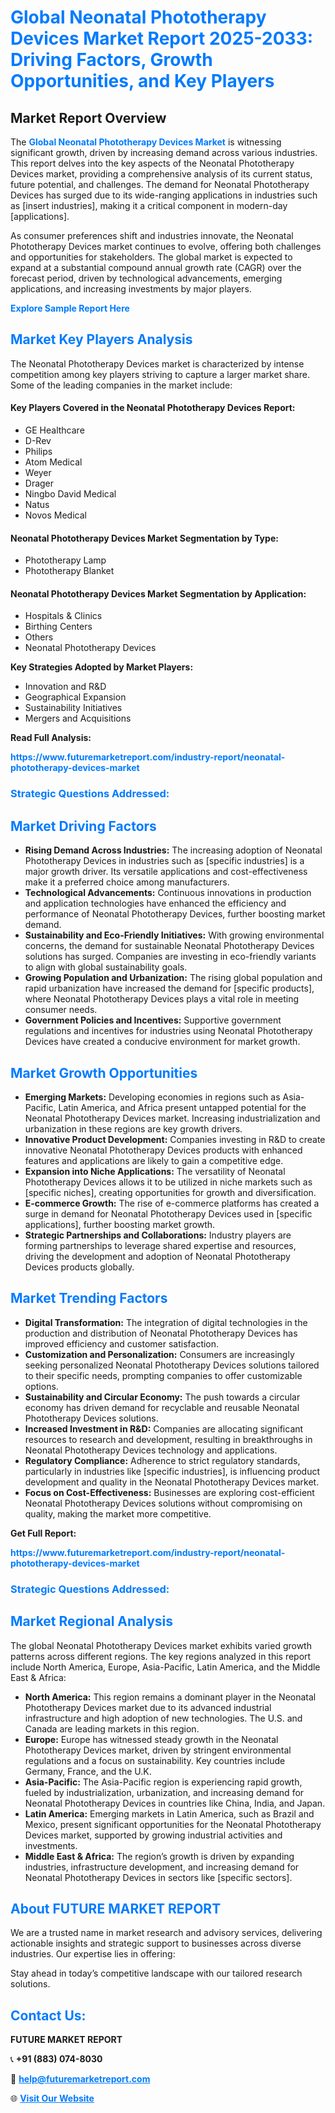 <h1 style="color: #007BFF;">Global Neonatal Phototherapy Devices Market Report 2025-2033: Driving Factors, Growth Opportunities, and Key Players</h1>

<section id="overview">
<h2>Market Report Overview</h2>
<p>The <a href="https://www.futuremarketreport.com/industry-report/neonatal-phototherapy-devices-market" style="color: #007BFF; text-decoration: none;"><strong>Global Neonatal Phototherapy Devices Market</strong></a> is witnessing significant growth, driven by increasing demand across various industries. This report delves into the key aspects of the Neonatal Phototherapy Devices market, providing a comprehensive analysis of its current status, future potential, and challenges. The demand for Neonatal Phototherapy Devices has surged due to its wide-ranging applications in industries such as [insert industries], making it a critical component in modern-day [applications].</p>
<p>As consumer preferences shift and industries innovate, the Neonatal Phototherapy Devices market continues to evolve, offering both challenges and opportunities for stakeholders. The global market is expected to expand at a substantial compound annual growth rate (CAGR) over the forecast period, driven by technological advancements, emerging applications, and increasing investments by major players.</p>
</section>

<section id="overview">
<p><a href="https://www.futuremarketreport.com/request-sample/reportId=121949" style="color: #007BFF; text-decoration: none;"><strong>Explore Sample Report Here</strong></a></p>
</section>

<section id="key-players">
<h2 style="color: #007BFF;">Market Key Players Analysis</h2>
<p>The Neonatal Phototherapy Devices market is characterized by intense competition among key players striving to capture a larger market share. Some of the leading companies in the market include:</p>
<h4>Key Players Covered in the Neonatal Phototherapy Devices Report:</h4>
<ul><li>GE Healthcare</li><li>D-Rev</li><li>Philips</li><li>Atom Medical</li><li>Weyer</li><li>Drager</li><li>Ningbo David Medical</li><li>Natus</li><li>Novos Medical</li></ul>
<h4>Neonatal Phototherapy Devices Market Segmentation by Type:</h4>
<ul><li>Phototherapy Lamp</li><li>Phototherapy Blanket</li></ul>

<h4>Neonatal Phototherapy Devices Market Segmentation by Application:</h4>
<ul><li>Hospitals &amp; Clinics</li><li>Birthing Centers</li><li>Others</li><li>Neonatal Phototherapy Devices</li></ul>
<p><strong>Key Strategies Adopted by Market Players:</strong></p>
<ul>
<li>Innovation and R&D</li>
<li>Geographical Expansion</li>
<li>Sustainability Initiatives</li>
<li>Mergers and Acquisitions</li>
</ul>
</section>

<section>
<p><strong>Read Full Analysis: </strong></p><a href="https://www.futuremarketreport.com/industry-report/neonatal-phototherapy-devices-market" style="color: #007BFF; text-decoration: none;"><strong>https://www.futuremarketreport.com/industry-report/neonatal-phototherapy-devices-market</strong></a>
<h3 style="color: #007BFF;">Strategic Questions Addressed:</h3>
</section>

<section id="driving-factors">
<h2 style="color: #007BFF;">Market Driving Factors</h2>
<ul>
<li><strong>Rising Demand Across Industries:</strong> The increasing adoption of Neonatal Phototherapy Devices in industries such as [specific industries] is a major growth driver. Its versatile applications and cost-effectiveness make it a preferred choice among manufacturers.</li>
<li><strong>Technological Advancements:</strong> Continuous innovations in production and application technologies have enhanced the efficiency and performance of Neonatal Phototherapy Devices, further boosting market demand.</li>
<li><strong>Sustainability and Eco-Friendly Initiatives:</strong> With growing environmental concerns, the demand for sustainable Neonatal Phototherapy Devices solutions has surged. Companies are investing in eco-friendly variants to align with global sustainability goals.</li>
<li><strong>Growing Population and Urbanization:</strong> The rising global population and rapid urbanization have increased the demand for [specific products], where Neonatal Phototherapy Devices plays a vital role in meeting consumer needs.</li>
<li><strong>Government Policies and Incentives:</strong> Supportive government regulations and incentives for industries using Neonatal Phototherapy Devices have created a conducive environment for market growth.</li>
</ul>
</section>

<section id="growth-opportunities">
<h2 style="color: #007BFF;">Market Growth Opportunities</h2>
<ul>
<li><strong>Emerging Markets:</strong> Developing economies in regions such as Asia-Pacific, Latin America, and Africa present untapped potential for the Neonatal Phototherapy Devices market. Increasing industrialization and urbanization in these regions are key growth drivers.</li>
<li><strong>Innovative Product Development:</strong> Companies investing in R&D to create innovative Neonatal Phototherapy Devices products with enhanced features and applications are likely to gain a competitive edge.</li>
<li><strong>Expansion into Niche Applications:</strong> The versatility of Neonatal Phototherapy Devices allows it to be utilized in niche markets such as [specific niches], creating opportunities for growth and diversification.</li>
<li><strong>E-commerce Growth:</strong> The rise of e-commerce platforms has created a surge in demand for Neonatal Phototherapy Devices used in [specific applications], further boosting market growth.</li>
<li><strong>Strategic Partnerships and Collaborations:</strong> Industry players are forming partnerships to leverage shared expertise and resources, driving the development and adoption of Neonatal Phototherapy Devices products globally.</li>
</ul>
</section>

<section id="trending-factors">
<h2 style="color: #007BFF;">Market Trending Factors</h2>
<ul>
<li><strong>Digital Transformation:</strong> The integration of digital technologies in the production and distribution of Neonatal Phototherapy Devices has improved efficiency and customer satisfaction.</li>
<li><strong>Customization and Personalization:</strong> Consumers are increasingly seeking personalized Neonatal Phototherapy Devices solutions tailored to their specific needs, prompting companies to offer customizable options.</li>
<li><strong>Sustainability and Circular Economy:</strong> The push towards a circular economy has driven demand for recyclable and reusable Neonatal Phototherapy Devices solutions.</li>
<li><strong>Increased Investment in R&D:</strong> Companies are allocating significant resources to research and development, resulting in breakthroughs in Neonatal Phototherapy Devices technology and applications.</li>
<li><strong>Regulatory Compliance:</strong> Adherence to strict regulatory standards, particularly in industries like [specific industries], is influencing product development and quality in the Neonatal Phototherapy Devices market.</li>
<li><strong>Focus on Cost-Effectiveness:</strong> Businesses are exploring cost-efficient Neonatal Phototherapy Devices solutions without compromising on quality, making the market more competitive.</li>
</ul>
</section>

<section>
<p><strong>Get Full Report: </strong></p><a href="https://www.futuremarketreport.com/industry-report/neonatal-phototherapy-devices-market" style="color: #007BFF; text-decoration: none;"><strong>https://www.futuremarketreport.com/industry-report/neonatal-phototherapy-devices-market</strong></a>
<h3 style="color: #007BFF;">Strategic Questions Addressed:</h3>
</section>


<section id="regional-analysis">
<h2 style="color: #007BFF;">Market Regional Analysis</h2>
<p>The global Neonatal Phototherapy Devices market exhibits varied growth patterns across different regions. The key regions analyzed in this report include North America, Europe, Asia-Pacific, Latin America, and the Middle East & Africa:</p>
<ul>
<li><strong>North America:</strong> This region remains a dominant player in the Neonatal Phototherapy Devices market due to its advanced industrial infrastructure and high adoption of new technologies. The U.S. and Canada are leading markets in this region.</li>
<li><strong>Europe:</strong> Europe has witnessed steady growth in the Neonatal Phototherapy Devices market, driven by stringent environmental regulations and a focus on sustainability. Key countries include Germany, France, and the U.K.</li>
<li><strong>Asia-Pacific:</strong> The Asia-Pacific region is experiencing rapid growth, fueled by industrialization, urbanization, and increasing demand for Neonatal Phototherapy Devices in countries like China, India, and Japan.</li>
<li><strong>Latin America:</strong> Emerging markets in Latin America, such as Brazil and Mexico, present significant opportunities for the Neonatal Phototherapy Devices market, supported by growing industrial activities and investments.</li>
<li><strong>Middle East & Africa:</strong> The region’s growth is driven by expanding industries, infrastructure development, and increasing demand for Neonatal Phototherapy Devices in sectors like [specific sectors].</li>
</ul>
</section>

<footer>
<h2 style="color: #007BFF;">About FUTURE MARKET REPORT</h2>
<p>We are a trusted name in market research and advisory services, delivering actionable insights and strategic support to businesses across diverse industries. Our expertise lies in offering:</p>

<p>Stay ahead in today’s competitive landscape with our tailored research solutions.</p>

<h2 style="color: #007BFF;">Contact Us:</h2>
<p><strong>FUTURE MARKET REPORT</strong></p>
<p>📞 <strong>+91 (883) 074-8030</strong></p>
<p>📧 <strong><a href="mailto:help@futuremarketreport.com" style="color: #007BFF;">help@futuremarketreport.com</a></strong></p>
<p>🌐 <strong><a href="https://www.futuremarketreport.com/" style="color: #007BFF;">Visit Our Website</a></strong></p>
</footer>